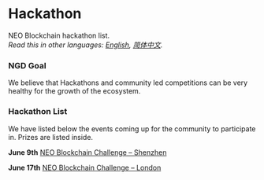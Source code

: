 # Hackathon

NEO Blockchain hackathon list.<br/>*Read this in other languages: [English](README.md), [简体中文](README.zh-cn.md).* 

### NGD Goal

We believe that Hackathons and community led competitions can be very healthy for the growth of the ecosystem. 

### Hackathon List

We have listed below the events coming up for the community to participate in. Prizes are listed inside.

**June 9th** [NEO Blockchain Challenge – Shenzhen](6.09%20NEO%20Blockchain%20Challenge%20-%20Shenzhen.md)

**June 17th** [NEO Blockchain Challenge – London](6.17%20NEO%20Blockchain%20Challenge%20-%20London.md)
